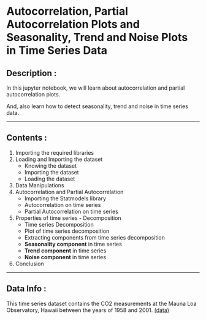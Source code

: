 # Autocorrelation, Partial Autocorrelation Plots and Seasonality, Trend and Noise Plots in Time Series Data

## Description :
In this jupyter notebook, we will learn about autocorrelation and partial autocorrelation plots.

And, also learn how to detect seasonality, trend and noise in time series data.

---
## Contents :
1. Importing the required libraries
2. Loading and Importing the dataset
    - Knowing the dataset
    - Importing the dataset
    - Loading the dataset
3. Data Manipulations
4. Autocorrelation and Partial Autocorrelation
    - Importing the Statmodels library
    - Autocorrelation on time series
    - Partial Autocorrelation on time series
5. Properties of time series - Decomposition
    - Time series Decomposition
    - Plot of time series decomposition
    - Extracting components from time series decomposition
    - **Seasonality component** in time series
    - **Trend component** in time series
    - **Noise component** in time series
6. Conclusion

---
## Data Info :
This time series dataset contains the CO2 measurements at the Mauna Loa Observatory, Hawaii between the years of 1958 and 2001. [(data)](https://github.com/Ravjot03/Visualizing-Time-Series-Data-in-Python/blob/main/Chapter-3/ch2_co2_levels.csv)

